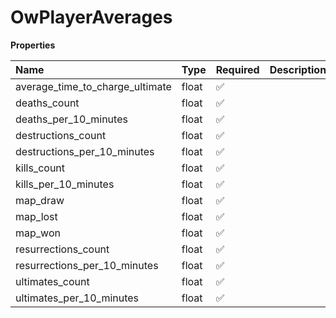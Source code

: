 # OwPlayerAverages

**Properties**

| Name                            | Type  | Required | Description |
| :------------------------------ | :---- | :------- | :---------- |
| average_time_to_charge_ultimate | float | ✅       |             |
| deaths_count                    | float | ✅       |             |
| deaths_per_10_minutes           | float | ✅       |             |
| destructions_count              | float | ✅       |             |
| destructions_per_10_minutes     | float | ✅       |             |
| kills_count                     | float | ✅       |             |
| kills_per_10_minutes            | float | ✅       |             |
| map_draw                        | float | ✅       |             |
| map_lost                        | float | ✅       |             |
| map_won                         | float | ✅       |             |
| resurrections_count             | float | ✅       |             |
| resurrections_per_10_minutes    | float | ✅       |             |
| ultimates_count                 | float | ✅       |             |
| ultimates_per_10_minutes        | float | ✅       |             |

<!-- This file was generated by liblab | https://liblab.com/ -->
